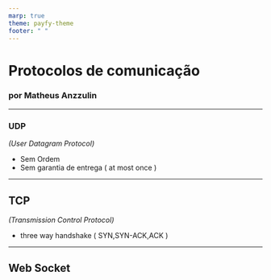 ```yaml
---
marp: true
theme: payfy-theme
footer: " "
---
```

<!-- _class: lead -->
# Protocolos de comunicação
### por Matheus Anzzulin
---
### UDP
  *(User Datagram Protocol)*

  - Sem Ordem
  - Sem garantia de entrega ( at most once )

---
## TCP
  *(Transmission Control Protocol)*

  - three way handshake ( SYN,SYN-ACK,ACK )

---
## Web Socket
